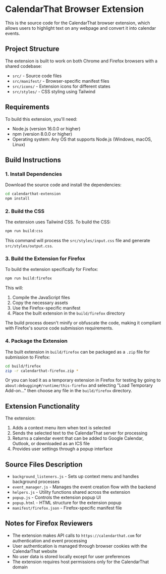 # CalendarThat Browser Extension

This is the source code for the CalendarThat browser extension, which allows users to highlight text on any webpage and convert it into calendar events.

## Project Structure

The extension is built to work on both Chrome and Firefox browsers with a shared codebase:

- `src/` - Source code files
- `src/manifest/` - Browser-specific manifest files
- `src/icons/` - Extension icons for different states
- `src/styles/` - CSS styling using Tailwind

## Requirements

To build this extension, you'll need:

- Node.js (version 16.0.0 or higher)
- npm (version 8.0.0 or higher)
- Operating system: Any OS that supports Node.js (Windows, macOS, Linux)

## Build Instructions

### 1. Install Dependencies

Download the source code and install the dependencies:

```bash
cd calendarthat-extension
npm install
```

### 2. Build the CSS

The extension uses Tailwind CSS. To build the CSS:

```bash
npm run build:css
```

This command will process the `src/styles/input.css` file and generate `src/styles/output.css`.

### 3. Build the Extension for Firefox

To build the extension specifically for Firefox:

```bash
npm run build:firefox
```

This will:
1. Compile the JavaScript files
2. Copy the necessary assets
3. Use the Firefox-specific manifest
4. Place the built extension in the `build/firefox` directory

The build process doesn't minify or obfuscate the code, making it compliant with Firefox's source code submission requirements.

### 4. Package the Extension

The built extension in `build/firefox` can be packaged as a `.zip` file for submission to Firefox:

```bash
cd build/firefox
zip -r calendarthat-firefox.zip *
```

Or you can load it as a temporary extension in Firefox for testing by going to `about:debugging#/runtime/this-firefox` and selecting "Load Temporary Add-on..." then choose any file in the `build/firefox` directory.

## Extension Functionality

The extension:
1. Adds a context menu item when text is selected
2. Sends the selected text to the CalendarThat server for processing
3. Returns a calendar event that can be added to Google Calendar, Outlook, or downloaded as an ICS file
4. Provides user settings through a popup interface

## Source Files Description

- `background_listeners.js` - Sets up context menu and handles background processes
- `event_manager.js` - Manages the event creation flow with the backend
- `helpers.js` - Utility functions shared across the extension
- `popup.js` - Controls the extension popup UI
- `popup.html` - HTML structure for the extension popup
- `manifest/firefox.json` - Firefox-specific manifest file

## Notes for Firefox Reviewers

- The extension makes API calls to `https://calendarthat.com` for authentication and event processing
- User authentication is managed through browser cookies with the CalendarThat website
- No user data is stored locally except for user preferences
- The extension requires host permissions only for the CalendarThat domain
